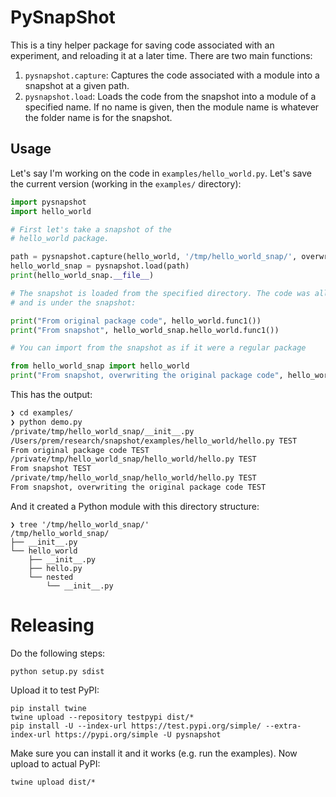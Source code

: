 # PySnapShot

This is a tiny helper package for saving code associated with
an experiment, and reloading it at a later time. There are two main functions:

1. `pysnapshot.capture`: Captures the code associated with a module into a snapshot at a given path.
2. `pysnapshot.load`: Loads the code from the snapshot into a module of a specified name. If no name is given, then the module name is whatever the folder
name is for the snapshot.

## Usage

Let's say I'm working on the code in `examples/hello_world.py`. Let's save the current version 
(working in the `examples/` directory):

```python
import pysnapshot
import hello_world

# First let's take a snapshot of the 
# hello_world package.

path = pysnapshot.capture(hello_world, '/tmp/hello_world_snap/', overwrite=True)
hello_world_snap = pysnapshot.load(path)
print(hello_world_snap.__file__)

# The snapshot is loaded from the specified directory. The code was all copied to
# and is under the snapshot:

print("From original package code", hello_world.func1())
print("From snapshot", hello_world_snap.hello_world.func1())

# You can import from the snapshot as if it were a regular package

from hello_world_snap import hello_world
print("From snapshot, overwriting the original package code", hello_world.func1())
```

This has the output:

```bash
❯ cd examples/
❯ python demo.py
/private/tmp/hello_world_snap/__init__.py
/Users/prem/research/snapshot/examples/hello_world/hello.py TEST
From original package code TEST
/private/tmp/hello_world_snap/hello_world/hello.py TEST
From snapshot TEST
/private/tmp/hello_world_snap/hello_world/hello.py TEST
From snapshot, overwriting the original package code TEST
```

And it created a Python module with this directory structure:

```
❯ tree '/tmp/hello_world_snap/'
/tmp/hello_world_snap/
├── __init__.py
└── hello_world
    ├── __init__.py
    ├── hello.py
    └── nested
        └── __init__.py
```

# Releasing

Do the following steps:

```
python setup.py sdist
```

Upload it to test PyPI:

```
pip install twine
twine upload --repository testpypi dist/*
pip install -U --index-url https://test.pypi.org/simple/ --extra-index-url https://pypi.org/simple -U pysnapshot
```

Make sure you can install it and it works (e.g. run the examples). Now upload
to actual PyPI:

```
twine upload dist/*
```